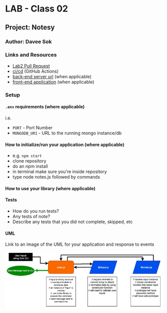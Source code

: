 # LAB - Class 02

## Project: Notesy

### Author: Davee Sok

### Links and Resources

- [Lab2 Pull Request](https://github.com/davee-401-advanced-javascript/notes/pull/2)
- [ci/cd](http://xyz.com) (GitHub Actions)
- [back-end server url](http://xyz.com) (when applicable)
- [front-end application](http://xyz.com) (when applicable)

### Setup

#### `.env` requirements (where applicable)

i.e.

- `PORT` - Port Number
- `MONGODB_URI` - URL to the running mongo instance/db

#### How to initialize/run your application (where applicable)

- e.g. `npm start`
- clone repository
- do an npm install
- in terminal make sure you're inside repository
- type node notes.js followed by commands

#### How to use your library (where applicable)

#### Tests

- How do you run tests?
- Any tests of note?
- Describe any tests that you did not complete, skipped, etc

#### UML

Link to an image of the UML for your application and response to events

![Lab1-UMl](images/Class1-UML.jpg)
